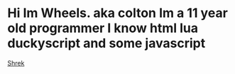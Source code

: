 <h1>Hi Im Wheels. aka colton Im a 11 year old programmer I know html lua duckyscript and some javascript</h1>
<a href="https://sketchfab.com/models/7bc4ee4500774299897f8f008ac5e764/embed?autostart=1&internal=1&tracking=0&ui_ar=0&ui_infos=0&ui_snapshots=1&ui_stop=0&ui_theatre=1&ui_watermark=0">Shrek</a>

